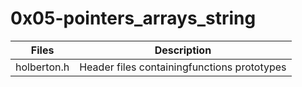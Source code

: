 # 0x05-pointers_arrays_string

| Files | Description|
|-------|------------|
|holberton.h | Header files containingfunctions prototypes
